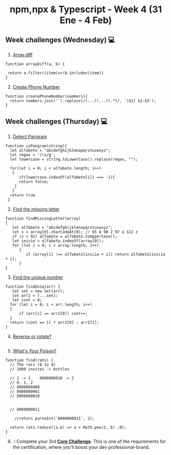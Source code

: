 <h1 align="center">npm,npx & Typescript - Week 4 (31 Ene - 4 Feb)</h1>

## Week challenges (Wednesday) 💻
1. [Array.diff](https://www.codewars.com/kata/523f5d21c841566fde000009)
```
function arrayDiff(a, b) {

 return a.filter((item)=>!b.includes(item))
}
```
2. [Create Phone Number](https://www.codewars.com/kata/525f50e3b73515a6db000b83)
```
function createPhoneNumber(numbers){
  return numbers.join('').replace(/(...)(...)(.*)/, '($1) $2-$3');
}
```

## Week challenges (Thursday) 💻

1. [Detect Pangram](https://www.codewars.com/kata/545cedaa9943f7fe7b000048)
```
function isPangram(string){
  let alfabeto = "abcdefghijklmnopqrstuvwxyz";
  let regex = '/\s/g';
  let lowercase = string.toLowerCase().replace(regex, "");
  
  for(let i = 0; i < alfabeto.length; i++)
   {
      if(lowercase.indexOf(alfabeto[i]) === -1){
      return false;
    }
   }
  return true
 }
```
2. [Find the missing letter](https://www.codewars.com/kata/5839edaa6754d6fec10000a2)
```
function findMissingLetter(array)
{
   let alfabeto = "abcdefghijklmnopqrstuvwxyz";
   let x = array[0].charCodeAt(0); // 65 A 90 Z 97 a 122 z
   if (x < 91) alfabeto = alfabeto.toUpperCase();
   let inicio = alfabeto.indexOf(array[0]);
   for (let i = 0; i < array.length; i++)
      {
         if (array[i] !== alfabeto[inicio + i]) return alfabeto[inicio + i];
      }
}
```
3. [Find the unique number](https://www.codewars.com/kata/585d7d5adb20cf33cb000235)
```
function findUniq(arr) {
   let set = new Set(arr);
   let arr2 = [...set];
   let cont = 0;
  for (let i = 0; i < arr.length; i++)
  {
      if (arr[i] == arr2[0]) cont++;
  }
  return (cont == 1) ? arr2[0] : arr2[1];
}
```
4. [Reverse or rotate?](https://www.codewars.com/kata/56b5afb4ed1f6d5fb0000991)
```

```
5. [What's Your Poison?](https://www.codewars.com/kata/58c47a95e4eb57a5b9000094)
```
function find(rats) {
  // The rats (0 to 9)
  // 1000 invites -> bottles
  
  // 1 -> 1    0000000010 -> 2
  // 0, 1, 2   
  // 0000000000
  // 0000000001
  // 0000000010
  
  
  // 0000000011
  
    //return parseInt('0000000011', 2);
  
  return rats.reduce((a,b) => a + Math.pow(2, b) ,0);
}
```
6. ✨Complete your 3rd [**Core Challenge**](https://corecode.notion.site/GitHub-Boost-Guide-167914056cff4522886a78756f659e47). This is one of the requirements for the certification, where you'll boost your dev professional-brand.
